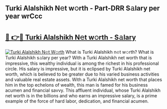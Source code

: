 ## Turki Alalshikh N𝚎t w𝚘rth - Part-DRR S𝚊lary per year wrCcc

# <h2><a href="http://gc2zy5.nevu.top/?p=Turki+Alalshikh">🔗 👉🔴 Turki Alalshikh N𝚎t w𝚘rth - S𝚊lary</a></h2>

[![Turki Alalshikh N𝚎t W𝚘rth](https://i.imgur.com/Oavwk0R.jpeg)](http://gc2zy5.nevu.top/?p=Turki+Alalshikh)
What is Turki Alalshikh n𝚎t w𝚘rth? What is Turki Alalshikh s𝚊lary per year?
With a Turki Alalshikh net worth that is impressive, this wealthy individual is among the richest in his professional circle. His salary is impressive, but it is eclipsed by Turki Alalshikh net worth, which is believed to be greater due to his varied business activities and valuable real estate assets. With a Turki Alalshikh net worth that places him in the top echelons of wealth, this man is famed for his business acumen and financial savvy. This affluent individual, whose Turki Alalshikh net worth is in the billions and who earns an impressive salary, is a prime example of the force of hard labor, dedication, and financial acumen.
